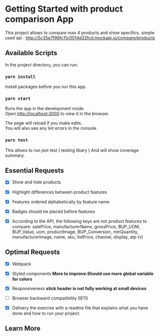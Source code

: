 # Getting Started with product comparison App

This project allows to compare max 4 products and show specifics.
simple used api :
http://5c35e7f96fc11c0014d32fcd.mockapi.io/compare/products

## Available Scripts

In the project directory, you can run:

### `yarn install`

Install packages before you run this app.

### `yarn start`

Runs the app in the development mode.\
Open [http://localhost:3000](http://localhost:3000) to view it in the browser.

The page will reload if you make edits.\
You will also see any lint errors in the console.

### `yarn test`

This allows to run jest test ( testing libary )
And will show coverage summary.

## Essential Requests

- [x] Show and hide products
- [x] Highlight differences between product features
- [x] Features ordered alphabetically by feature name
- [x] Badges should be placed before features

- [x] According to the API, the following keys are not product features to compare:
      salePrice, manufacturerName, grossPrice, BUP_UOM, BUP_Value, uom, productImage, BUP_Conversion, minQuantity, manufacturerImage, name, sku, listPrice, channel, display, atp (v)

## Optimal Requests

- [x] Webpack

- [x] Styled components
      **More to improve:Should use more global variable for colors**

- [x] Responsiveness
      **stick header is not fully working at small devices**

- [ ] Browser backward compatibility (IE11)

- [x] Delivery the exercise with a readme file that explains what you have done and how to run your project.

## Learn More
